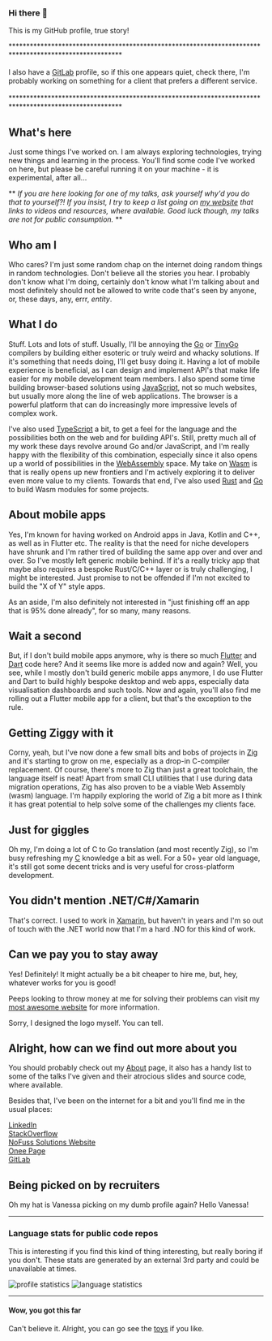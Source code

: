 ### Hi there 👋
This is my GitHub profile, true story!  

******************************************************************************************************* <br><br>
I also have a [GitLab](https://gitlab.com/ewaldhorn) profile, so if this one appears quiet, check there, I'm probably working on something for a client that prefers a different service. <br><br>
******************************************************************************************************* <br>

## What's here
Just some things I've worked on.  I am always exploring technologies, trying new things and learning in the process.  You'll find some code I've worked on here, but please be careful running it on your machine - it is experimental, after all...  

** _If you are here looking for one of my talks, ask yourself why'd you do that to yourself?! If you insist, I try to keep a list going on [my website](https://www.nofuss.co.za/about/) that links to videos and resources, where available. Good luck though, my talks are not for public consumption._ **

## Who am I
Who cares? I'm just some random chap on the internet doing random things in random technologies.  Don't believe all the stories you hear. I probably don't know what I'm doing, certainly don't know what I'm talking about and most definitely should not be allowed to write code that's seen by anyone, or, these days, any, errr, _entity_.

## What I do
Stuff. Lots and lots of stuff.  Usually, I'll be annoying the [Go](https://go.dev/) or [TinyGo](https://tinygo.org/) compilers by building either esoteric or truly weird and whacky solutions.  If it's something that needs doing, I'll get busy doing it.  Having a lot of mobile experience is beneficial, as I can design and implement API's that make life easier for my mobile development team members.  I also spend some time building browser-based solutions using [JavaScript](https://en.wikipedia.org/wiki/JavaScript), not so much websites, but usually more along the line of web applications. The browser is a powerful platform that can do increasingly more impressive levels of complex work.

I've also used [TypeScript](https://nofuss.co.za/blog/typescript_canvas/) a bit, to get a feel for the language and the possibilities both on the web and for building API's.  Still, pretty much all of my work these days revolve around Go and/or JavaScript, and I'm really happy with the flexibility of this combination, especially since it also opens up a world of possibilities in the [WebAssembly](https://en.wikipedia.org/wiki/WebAssembly) space. My take on [Wasm](https://en.wikipedia.org/wiki/WebAssembly) is that is really opens up new frontiers and I'm actively exploring it to deliver even more value to my clients. Towards that end, I've also used [Rust](https://www.rust-lang.org/) and [Go](https://go.dev/) to build Wasm modules for some projects.

## About mobile apps
Yes, I'm known for having worked on Android apps in Java, Kotlin and C++, as well as in Flutter etc.  The reality is that the need for niche developers have shrunk and I'm rather tired of building the same app over and over and over. So I've mostly left generic mobile behind. If it's a really tricky app that maybe also requires a bespoke Rust/C/C++ layer or is truly challenging, I might be interested.  Just promise to not be offended if I'm not excited to build the "X of Y" style apps.

As an aside, I'm also definitely not interested in "just finishing off an app that is 95% done already", for so many, many reasons. 

## Wait a second
But, if I don't build mobile apps anymore, why is there so much [Flutter](https://flutter.dev/) and [Dart](https://dart.dev/) code here? And it seems like more is added now and again? Well, you see, while I mostly don't build generic mobile apps anymore, I do use Flutter and Dart to build highly bespoke desktop and web apps, especially data visualisation dashboards and such tools. Now and again, you'll also find me rolling out a Flutter mobile app for a client, but that's the exception to the rule.

## Getting Ziggy with it
Corny, yeah, but I've now done a few small bits and bobs of projects in [Zig](https://ziglang.org/) and it's starting to grow on me, especially as a drop-in C-compiler replacement. Of course, there's more to Zig than just a great toolchain, the language itself is neat! Apart from small CLI utilities that I use during data migration operations, Zig has also proven to be a viable Web Assembly (wasm) language. I'm happily exploring the world of Zig a bit more as I think it has great potential to help solve some of the challenges my clients face.

## Just for giggles
Oh my, I'm doing a lot of C to Go translation (and most recently Zig), so I'm busy refreshing my [C](https://en.wikipedia.org/wiki/C_(programming_language)) knowledge a bit as well.  For a 50+ year old language, it's still got some decent tricks and is very useful for cross-platform development.

## You didn't mention .NET/C#/Xamarin
That's correct. I used to work in [Xamarin](https://dotnet.microsoft.com/en-us/apps/xamarin), but haven't in years and I'm so out of touch with the .NET world now that I'm a hard .NO for this kind of work.

## Can we pay you to stay away
Yes! Definitely! It might actually be a bit cheaper to hire me, but, hey, whatever works for you is good!

Peeps looking to throw money at me for solving their problems can visit my [most awesome website](https://nofuss.co.za/) for more information. 

Sorry, I designed the logo myself. You can tell.

## Alright, how can we find out more about you

You should probably check out my [About](https://nofuss.co.za/about/) page, it also has a handy list to some of the talks I've given and their atrocious slides and source code, where available.

Besides that, I've been on the internet for a bit and you'll find me in the usual places:

[LinkedIn](https://www.linkedin.com/in/ewaldhorn)<br>
[StackOverflow](https://stackoverflow.com/users/991479/ewald)<br>
[NoFuss Solutions Website](https://nofuss.co.za/)<br>
[Onee Page](https://onee.page/ewaldhorn)<br>
[GitLab](https://gitlab.com/ewaldhorn)<br>

## Being picked on by recruiters
Oh my hat is Vanessa picking on my dumb profile again? Hello Vanessa!

---

### Language stats for public code repos
This is interesting if you find this kind of thing interesting, but really boring if you don't. These stats are generated by an external 3rd party and could be unavailable at times.

<img src="http://github-profile-summary-cards.vercel.app/api/cards/profile-details?username=ewaldhorn&theme=github" alt="profile statistics"/>
<img src="https://github-readme-stats.vercel.app/api/top-langs?username=ewaldhorn&layout=compact&langs_count=10" alt="language statistics"/>

---

#### Wow, you got this far
Can't believe it.  Alright, you can go see the [toys](https://nofuss.co.za/toys/) if you like.

